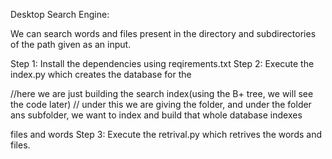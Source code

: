 Desktop Search Engine:

We can search words and files present in the directory and subdirectories of the path given as an input.

Step 1:
Install the dependencies using reqirements.txt
Step 2:
Execute the index.py which creates the database for the 

//here we are just building the search index(using the B+ tree, we will see the code later)
// under this we are giving the folder, and under the folder ans subfolder, we want to index and build that whole database indexes

files and words
Step 3:
Execute the retrival.py which retrives the words and files.
